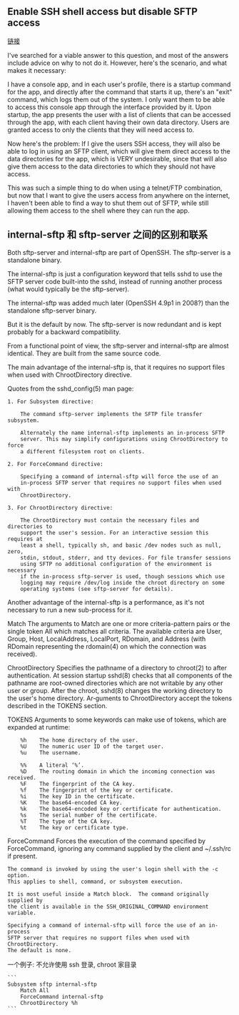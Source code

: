 
## Enable SSH shell access but disable SFTP access

[链接](https://serverfault.com/questions/653812/enable-ssh-shell-access-but-disable-sftp-access)



I've searched for a viable answer to this question, and most of the answers
include advice on why to not do it. However, here's the scenario, and what
makes it necessary:

I have a console app, and in each user's profile, there is a startup command
for the app, and directly after the command that starts it up, there's an
"exit" command, which logs them out of the system. I only want them to be able
to access this console app through the interface provided by it. Upon startup,
the app presents the user with a list of clients that can be accessed through
the app, with each client having their own data directory. Users are granted
access to only the clients that they will need access to.

Now here's the problem: If I give the users SSH access, they will also be able
to log in using an SFTP client, which will give them direct access to the data
directories for the app, which is VERY undesirable, since that will also give
them access to the data directories to which they should not have access.

This was such a simple thing to do when using a telnet/FTP combination, but now
that I want to give the users access from anywhere on the internet, I haven't
been able to find a way to shut them out of SFTP, while still allowing them
access to the shell where they can run the app.


## internal-sftp 和 sftp-server 之间的区别和联系

Both sftp-server and internal-sftp are part of OpenSSH. The sftp-server is a
standalone binary. 

The internal-sftp is just a configuration keyword that tells sshd to use the
SFTP server code built-into the sshd, instead of running another process (what
would typically be the sftp-server).

The internal-sftp was added much later (OpenSSH 4.9p1 in 2008?) than the
standalone sftp-server binary. 

But it is the default by now. The sftp-server is
now redundant and is kept probably for a backward compatibility.

From a functional point of view, the sftp-server and internal-sftp are almost
identical. They are built from the same source code.

The main advantage of the internal-sftp is, that it requires no support files
when used with ChrootDirectory directive.

Quotes from the sshd_config(5) man page:

    1. For Subsystem directive:
        
        The command sftp-server implements the SFTP file transfer subsystem.
        
        Alternately the name internal-sftp implements an in-process SFTP
        server. This may simplify configurations using ChrootDirectory to force
        a different filesystem root on clients.

    2. For ForceCommand directive:
        
        Specifying a command of internal-sftp will force the use of an
        in-process SFTP server that requires no support files when used with
        ChrootDirectory.

    3. For ChrootDirectory directive:
        
        The ChrootDirectory must contain the necessary files and directories to
        support the user's session. For an interactive session this requires at
        least a shell, typically sh, and basic /dev nodes such as null, zero,
        stdin, stdout, stderr, and tty devices. For file transfer sessions
        using SFTP no additional configuration of the environment is necessary
        if the in-process sftp-server is used, though sessions which use
        logging may require /dev/log inside the chroot directory on some
        operating systems (see sftp-server for details).

Another advantage of the internal-sftp is a performance, as it's not necessary
to run a new sub-process for it.


Match
    The arguments to Match are one or more criteria-pattern pairs or the single
    token All which matches all criteria.  The available criteria are User,
    Group, Host, LocalAddress, LocalPort, RDomain, and Address (with RDomain
    representing the rdomain(4) on which the connection was received).

ChrootDirectory
    Specifies the pathname of a directory to chroot(2) to after authentication.
    At session startup sshd(8) checks that all components of the pathname are
    root-owned directories which are not writable by any other user or group.
    After the chroot, sshd(8) changes the working directory to the user's home
    directory.  Ar‐guments to ChrootDirectory accept the tokens described in
    the TOKENS section.

TOKENS
    Arguments to some keywords can make use of tokens, which are expanded at runtime:
        
        %h    The home directory of the user.
        %U    The numeric user ID of the target user.
        %u    The username.
        
        %%    A literal ‘%’.
        %D    The routing domain in which the incoming connection was received.
        %F    The fingerprint of the CA key.
        %f    The fingerprint of the key or certificate.
        %i    The key ID in the certificate.
        %K    The base64-encoded CA key.
        %k    The base64-encoded key or certificate for authentication.
        %s    The serial number of the certificate.
        %T    The type of the CA key.
        %t    The key or certificate type.


ForceCommand
    Forces the execution of the command specified by ForceCommand, ignoring any
    command supplied by the client and ~/.ssh/rc if present.

    The command is invoked by using the user's login shell with the -c option.
    This applies to shell, command, or subsystem execution.

    It is most useful inside a Match block.  The command originally supplied by
    the client is available in the SSH_ORIGINAL_COMMAND environment variable.

    Specifying a command of internal-sftp will force the use of an in-process
    SFTP server that requires no support files when used with ChrootDirectory.
    The default is none.


一个例子:
    不允许使用 ssh 登录, chroot 家目录

    ```
    Subsystem sftp internal-sftp
        Match All
        ForceCommand internal-sftp
        ChrootDirectory %h
    ```

